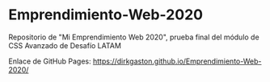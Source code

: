 # Emprendimiento-Web-2020
Repositorio de "Mi Emprendimiento Web 2020", prueba final del módulo de CSS Avanzado de Desafío LATAM

Enlace de GitHub Pages: https://dirkgaston.github.io/Emprendimiento-Web-2020/
